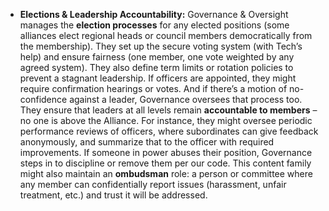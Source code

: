 - **Elections & Leadership Accountability:** Governance & Oversight manages the **election processes** for any elected positions (some alliances elect regional heads or council members democratically from the membership). They set up the secure voting system (with Tech’s help) and ensure fairness (one member, one vote weighted by any agreed system). They also define term limits or rotation policies to prevent a stagnant leadership. If officers are appointed, they might require confirmation hearings or votes. And if there’s a motion of no-confidence against a leader, Governance oversees that process too. They ensure that leaders at all levels remain **accountable to members** – no one is above the Alliance. For instance, they might oversee periodic performance reviews of officers, where subordinates can give feedback anonymously, and summarize that to the officer with required improvements. If someone in power abuses their position, Governance steps in to discipline or remove them per our code. This content family might also maintain an **ombudsman** role: a person or committee where any member can confidentially report issues (harassment, unfair treatment, etc.) and trust it will be addressed.